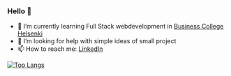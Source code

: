 ### Hello 👋

- 🌱 I’m currently learning Full Stack webdevelopment in [Business College Helsenki](https://en.bc.fi/)
- 🤔 I’m looking for help with simple ideas of small project
- 📫 How to reach me: [LinkedIn](https://www.linkedin.com/in/antonbezruchenkov/)

[![Top Langs](https://github-readme-stats-git-masterrstaa-rickstaa.vercel.app/api/top-langs/?username=AntBezr&theme=transparent)](https://github.com/anuraghazra/github-readme-stats)

